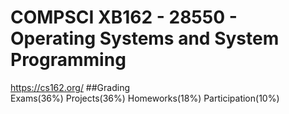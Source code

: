# COMPSCI XB162 - 28550 - Operating Systems and System Programming
 https://cs162.org/
##Grading  
Exams(36%) Projects(36%) Homeworks(18%) Participation(10%)
